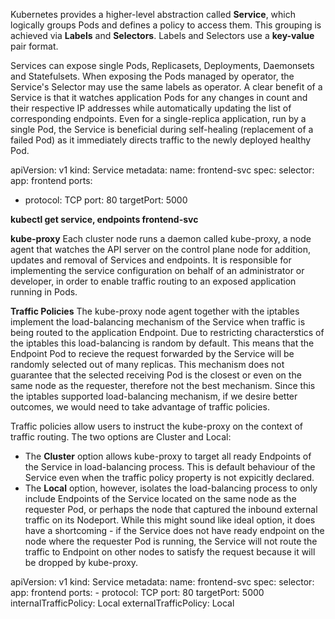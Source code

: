 Kubernetes provides a higher-level abstraction called <b>Service</b>, which logically groups Pods and defines a policy to access them. This grouping is achieved via <b>Labels</b> and <b>Selectors</b>. Labels and Selectors use a <b>key-value</b> pair format.

Services can expose single Pods, Replicasets, Deployments, Daemonsets and Statefulsets. When exposing the Pods managed by operator, the Service's Selector may use the same labels as operator. A clear benefit of a Service is that it watches application Pods for any changes in count and their respective IP addresses while automatically updating the list of corresponding endpoints. Even for a single-replica application, run by a single Pod, the Service is beneficial during self-healing (replacement of a failed Pod) as it immediately directs traffic to the newly deployed healthy Pod.

apiVersion: v1
kind: Service
metadata:
  name: frontend-svc
spec:
  selector:
    app: frontend
  ports:
  - protocol: TCP
    port: 80
    targetPort: 5000


**kubectl get service, endpoints frontend-svc**


**kube-proxy**
Each cluster node runs a daemon called kube-proxy, a node agent that watches the API server on the control plane node for addition, updates and removal of Services and endpoints. It is responsible for implementing the service configuration on behalf of an administrator or developer, in order to enable traffic routing to an exposed application running in Pods. 

**Traffic Policies**
The kube-proxy node agent together with the iptables implement the load-balancing mechanism of the Service when traffic is being routed to the application Endpoint. Due to restricting characterstics of the iptables this load-balancing is random by default. This means that the Endpoint Pod to recieve the request forwarded by the Service will be randomly selected out of many replicas. This mechanism does not guarantee that the selected receiving Pod is the closest or even on the same node as the requester, therefore not the best mechanism. Since this the iptables supported load-balancing mechanism, if we desire better outcomes, we would need to take advantage of traffic policies.

Traffic policies allow users to instruct the kube-proxy on the context of traffic routing. The two options are Cluster and Local:

- The **Cluster** option allows kube-proxy to target all ready Endpoints of the Service in load-balancing process. This is default behaviour of the Service even when the traffic policy property is not expicitly declared.
- The **Local** option, however, isolates the load-balancing process to only include Endpoints of the Service located on the same node as the requester Pod, or perhaps the node that captured the inbound external traffic on its Nodeport.
While this might sound like ideal option, it does have a shortcoming - if the Service does not have ready endpoint on the node where the requester Pod is running, the Service will not route the traffic to Endpoint on other nodes to satisfy the request because it will be dropped by kube-proxy.


apiVersion: v1
kind: Service
metadata:
  name: frontend-svc
spec:
  selector:
    app: frontend
  ports:
    - protocol: TCP
      port: 80
      targetPort: 5000
  internalTrafficPolicy: Local
  externalTrafficPolicy: Local


